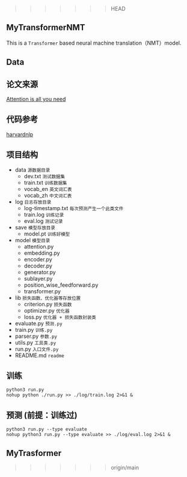 >>>>>>> HEAD
## MyTransformerNMT

This is a `Transformer` based neural machine translation（NMT）model.

## Data

## 论文来源

[Attention is all you need](https://arxiv.org/abs/1706.03762)

## 代码参考

[harvardnlp](http://nlp.seas.harvard.edu/2018/04/03/attention.html)
[](https://zhuanlan.zhihu.com/p/347061440)
[](https://github.com/hemingkx/ChineseNMT)

## 项目结构

- data `源数据目录`
    - dev.txt `测试数据集`
    - train.txt `训练数据集` 
    - vocab_en `英文词汇表`
    - vocab_zh `中文词汇表`
- log  `日志存放目录` 
    - log-timestamp.txt `每次预测产生一个此类文件`
    - train.log `训练记录`
    - eval.log `测试记录`
- save `模型存放目录`
    - model.pt `训练好模型` 
- model `模型目录`
    - attention.py
    - embedding.py
    - encoder.py
    - decoder.py
    - generator.py
    - sublayer.py
    - position_wise_feedforward.py
    - transformer.py
- lib  `损失函数、优化器等存放位置`
    - criterion.py `损失函数`
    - optimizer.py `优化器`
    - loss.py `优化器 + 损失函数封装类`
- evaluate.py `预测.py`
- train.py `训练.py`
- parser.py `参数.py`
- utils.py `工具类.py`
- run.py `入口文件.py`
- README.md `readme`


## 训练
```
python3 run.py
nohup python ./run.py >> ./log/train.log 2>&1 &
```

## 预测 (前提：训练过)

```
python3 run.py --type evaluate
nohup python3 run.py --type evaluate >> ./log/eval.log 2>&1 &
```
## MyTrasformer
>>>>>>> origin/main
